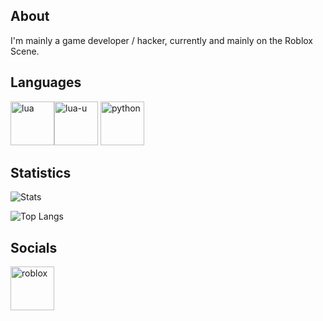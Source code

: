 <h2><strong>About</strong></h2>
I'm mainly a game developer / hacker, currently and mainly on the Roblox Scene.
<h2><strong>Languages</strong></h2>

[<img src='https://upload.wikimedia.org/wikipedia/commons/c/cf/Lua-Logo.svg' alt='lua' width='70'>](http://www.lua.org)[<img src='https://luau-lang.org/assets/images/luau-88.png' alt='lua-u' width='70'>](https://luau-lang.org) 
[<img src='https://upload.wikimedia.org/wikipedia/commons/thumb/c/c3/Python-logo-notext.svg/1024px-Python-logo-notext.svg.png' alt='python' width='70'>](https://www.python.org/)

<h2><strong>Statistics</strong></h2>

![Stats](https://github-readme-stats.vercel.app/api/?username=Synotize&show_icons=true&title_color=fff&icon_color=79ff97&text_color=9f9f9f&bg_color=151515&count_private=true&include_all_commits=true&custom_title=Synotize's%20Statistics)

![Top Langs](https://github-readme-stats.vercel.app/api/top-langs?username=Synotize&layout=compact&title_color=fff&icon_color=79ff97&text_color=9f9f9f&bg_color=151515&border_radius=10&hide=css&custom_title=Synotize's%20Most%20Used%20Languages)

<h2><strong>Socials</strong></h2>

[<img src='https://upload.wikimedia.org/wikipedia/commons/thumb/3/3a/Roblox_player_icon_black.svg/512px-Roblox_player_icon_black.svg.png?20200629144445' alt='roblox' width='70'>](https://www.roblox.com/users/1002868093/profile)
